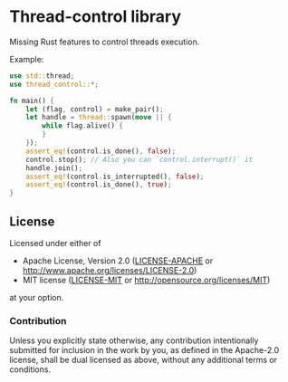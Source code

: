 # Thread-control library

Missing Rust features to control threads execution.

Example:

```rust
use std::thread;
use thread_control::*;

fn main() {
    let (flag, control) = make_pair();
    let handle = thread::spawn(move || {
        while flag.alive() {
        }
    });
    assert_eq!(control.is_done(), false);
    control.stop(); // Also you can `control.interrupt()` it
    handle.join();
    assert_eq!(control.is_interrupted(), false);
    assert_eq!(control.is_done(), true);
}
```

## License

Licensed under either of

* Apache License, Version 2.0 ([LICENSE-APACHE](LICENSE-APACHE) or http://www.apache.org/licenses/LICENSE-2.0)
* MIT license ([LICENSE-MIT](LICENSE-MIT) or http://opensource.org/licenses/MIT)

at your option.

### Contribution

Unless you explicitly state otherwise, any contribution intentionally submitted
for inclusion in the work by you, as defined in the Apache-2.0 license, shall be
dual licensed as above, without any additional terms or conditions.
